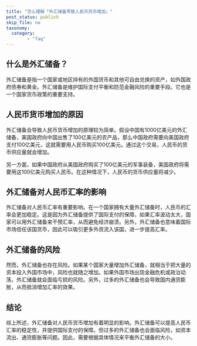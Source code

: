 ```yaml
---
title: "怎么理解「外汇储备导致人民币货币增加」"
post_status: publish
skip_file: no
taxonomy:
  category:
        - "faq"
---
```


## 什么是外汇储备？

外汇储备是指一个国家或地区持有的外国货币和其他可自由兑换的资产，如外国政府债券和黄金。外汇储备是维护国际支付平衡和防范金融风险的重要手段。它也是一个国家货币政策的重要支持。

## 人民币货币增加的原因

外汇储备会导致人民币货币增加的原理较为简单。假设中国有1000亿美元的外汇储备，美国政府向中国出售了100亿美元的农产品，那么中国政府需要向美国政府支付100亿美元，这就需要用人民币购买100亿美元。通过这个交易，人民币的货币供应量就会增加。

另一方面，如果中国政府从美国政府购买了100亿美元的军事装备，美国政府将需要用这100亿美元购买人民币。在这种情况下，人民币的货币供应量将减少。

## 外汇储备对人民币汇率的影响

外汇储备对人民币汇率有重要影响。在一个国家拥有大量外汇储备时，人民币的汇率会更加稳定。这是因为外汇储备提供了国际支付的保障，如果汇率波动太大，国家可以用外汇储备来干预汇率，从而避免经济崩溃。另外，外汇储备也意味着国际市场信任该国货币，因此可以吸引更多外资流入该国，进一步提高汇率。

## 外汇储备的风险

然而，外汇储备也存在风险。如果某个国家大量增加外汇储备，就相当于把大量的资本投入外国市场中，风险也就随之增加。如果外国市场出现金融危机或政治动荡，外汇储备就会面临亏损的风险。另外，过多的外汇储备也会导致国内通货膨胀，从而抵消增加汇率的效果。

## 结论

综上所述，外汇储备对人民币货币增加有着明显的影响。外汇储备可以提高人民币汇率的稳定性，并提供国际支付的保障。但过多的外汇储备也会面临风险，如资本流出、通货膨胀等问题。因此，需要根据具体情况来平衡外汇储备的大小。
